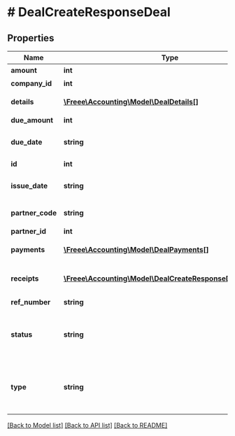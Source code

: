 # # DealCreateResponseDeal

## Properties

Name | Type | Description | Notes
------------ | ------------- | ------------- | -------------
**amount** | **int** | 金額 |
**company_id** | **int** | 事業所ID |
**details** | [**\Freee\Accounting\Model\DealDetails[]**](DealDetails.md) | 取引の明細行 | [optional]
**due_amount** | **int** | 支払残額 | [optional]
**due_date** | **string** | 支払期日 (yyyy-mm-dd) | [optional]
**id** | **int** | 取引ID |
**issue_date** | **string** | 発生日 (yyyy-mm-dd) |
**partner_code** | **string** | 取引先コード | [optional]
**partner_id** | **int** | 取引先ID |
**payments** | [**\Freee\Accounting\Model\DealPayments[]**](DealPayments.md) | 取引の支払行 | [optional]
**receipts** | [**\Freee\Accounting\Model\DealCreateResponseDealReceipts[]**](DealCreateResponseDealReceipts.md) | ファイルボックス（証憑ファイル） | [optional]
**ref_number** | **string** | 管理番号 | [optional]
**status** | **string** | 決済状況 (未決済: unsettled, 完了: settled) |
**type** | **string** | 収支区分 (収入: income, 支出: expense) | [optional]

[[Back to Model list]](../../README.md#models) [[Back to API list]](../../README.md#endpoints) [[Back to README]](../../README.md)
